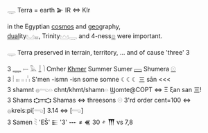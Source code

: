 𓇾 Terra = earth 𒅕 IR ⇔ KIr  

in the Egyptian [cosmos](cosmos) and [geo](𓅐)graphy,  
[dual](Dual)ity𓈋𓈇, Trinity𓈉𓇾 and 4-ness[𓊖](𓊖) were important.  

𓇾 Terra preserved in terrain, territory, … and of cause 'three' 3  

3 [𓇾](𓇾) 𓍿 𓅓 [𓎛](𓎛) 𓌙 Cmher [Khmer](Khmer) Summer Sumer [𓈙](𓈙) Shumera [𓇳](𓇳)  
3 𓏪 𓏤𓏤𓏤 𓏼 𓏨 S'men -ismn -isn some somne ☾☾☾ 三 sān <<<  
3 shamnt 𓐍𓂸𓏏 chnt/khmt/shamn𓏏 Ϣomte@COPT ⇔ Ξ ξan san 三!  
3 Shams 𐎘𐎍𐎘 Shamas ⇔ threesons 𓇳 3'rd order cent=100 ⇔ 𓐍kreis:pi[𓂸] 3.14 ⇔ [𓂸]  
3 Samen 𓇡 'EŠ' 𒀼 '3' 𒐁 ≠ 𒌍 30 𒑋 𒐗 vs 7,8  